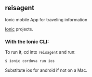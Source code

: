 ## reisagent

Ionic mobile App for traveling information

[Ionic](http://ionicframework.com/docs/) projects.

### With the Ionic CLI:

To run it, cd into `reisagent` and run:

```bash
$ ionic cordova run ios
```

Substitute ios for android if not on a Mac.
